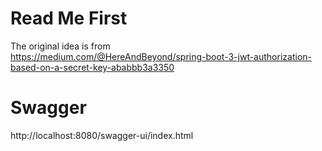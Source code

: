# Read Me First

The original idea is from  
https://medium.com/@HereAndBeyond/spring-boot-3-jwt-authorization-based-on-a-secret-key-ababbb3a3350

# Swagger

http://localhost:8080/swagger-ui/index.html 